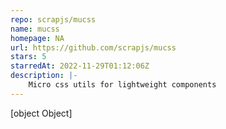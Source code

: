 ```yaml
---
repo: scrapjs/mucss
name: mucss
homepage: NA
url: https://github.com/scrapjs/mucss
stars: 5
starredAt: 2022-11-29T01:12:06Z
description: |-
    Micro css utils for lightweight components
---
```


[object Object]
